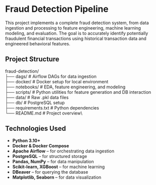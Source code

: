 # Fraud Detection Pipeline

This project implements a complete fraud detection system, from data ingestion and processing to feature engineering, machine learning modeling, and evaluation. The goal is to accurately identify potentially fraudulent financial transactions using historical transaction data and engineered behavioral features.

## Project Structure
fraud-detection/\
├── dags/ # Airflow DAGs for data ingestion\
├── docker/ # Docker setup for local environment\
├── notebooks/ # EDA, feature engineering, and modeling\
├── scripts/ # Python utilities for feature generation and DB interaction\
├── data/ # Raw .pkl data files\
├── db/ # PostgreSQL setup\
├── requirements.txt # Python dependencies\
└── README.md # Project overview\


## Technologies Used

- **Python 3.10+**
- **Docker & Docker Compose**
- **Apache Airflow** – for orchestrating data ingestion
- **PostgreSQL** – for structured storage
- **Pandas, NumPy** – for data manipulation
- **Scikit-learn, XGBoost** – for machine learning
- **DBeaver** – for querying the database
- **Matplotlib, Seaborn** – for data visualization

